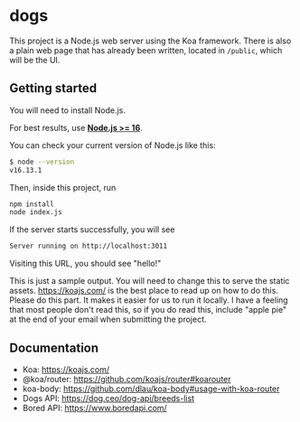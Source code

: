 # dogs

This project is a Node.js web server using the Koa framework. There is also a
plain web page that has already been written, located in `/public`, which will
be the UI.

## Getting started

You will need to install Node.js.

For best results, use [**Node.js >= 16**](https://nodejs.org/).

You can check your current version of Node.js like this:

```sh
$ node --version
v16.13.1
```

Then, inside this project, run

```sh
npm install
node index.js
```

If the server starts successfully, you will see

```sh
Server running on http://localhost:3011
```

Visiting this URL, you should see "hello!"

This is just a sample output. You will need to change this to serve the static
assets. https://koajs.com/ is the best place to read up on how to do this. Please
do this part. It makes it easier for us to run it locally. I have a feeling that
most people don't read this, so if you do read this, include "apple pie" at
the end of your email when submitting the project.

## Documentation

- Koa: https://koajs.com/
- @koa/router: https://github.com/koajs/router#koarouter
- koa-body: https://github.com/dlau/koa-body#usage-with-koa-router
- Dogs API: https://dog.ceo/dog-api/breeds-list
- Bored API: https://www.boredapi.com/
